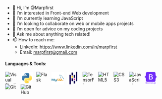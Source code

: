 - 👋 Hi, I’m @Marpfirst
- 👀 I’m interested in Front-end Web development
- 🌱 I’m currently learning JavaScript
- 👯 I’m looking to collaborate on web or mobile apps projects
- 🤔 I’m open for advice on my coding projects
- 💬 Ask me about anything tech related!
- 📫 How to reach me: 
  - LinkedIn: https://www.linkedin.com/in/marpfirst
  - Email: marpfirst@gmail.com

#### Languages & Tools:
<img align="left" alt="Visual Studio Code" width="40" height="40" src="https://cdn.jsdelivr.net/gh/devicons/devicon/icons/vscode/vscode-original.svg" style="padding-right:10px;" />
<img align="left" alt="Python" width="40" height="40" src="https://raw.githubusercontent.com/devicons/devicon/master/icons/python/python-original.svg" style="padding-right:10px;"/>
<img align="left" alt="Flask" width="40" height="40" src="https://www.vectorlogo.zone/logos/pocoo_flask/pocoo_flask-icon.svg" style="padding-right:10px;"/>
<img align="left" alt="MySQL" width="40" height="40" src="https://raw.githubusercontent.com/devicons/devicon/master/icons/mysql/mysql-original-wordmark.svg" style="padding-right:10px;"/>
<img align="left" alt="Pandas" width="40" height="40" src="https://raw.githubusercontent.com/devicons/devicon/2ae2a900d2f041da66e950e4d48052658d850630/icons/pandas/pandas-original.svg" style="padding-right:10px;"/>
<img align="left" alt="TensorFlow" width="40" height="40" src="https://www.vectorlogo.zone/logos/tensorflow/tensorflow-icon.svg" style="padding-right:10px;"/>
<img align="left" alt="HTML5" width="40" height="40" src="https://cdn.jsdelivr.net/gh/devicons/devicon/icons/html5/html5-original.svg" style="padding-right:10px;" />
<img align="left" alt="CSS3" width="40" height="40" src="https://cdn.jsdelivr.net/gh/devicons/devicon/icons/css3/css3-original.svg" style="padding-right:10px;" />
<img align="left" alt="JavaScript" width="40" height="40" src="https://cdn.jsdelivr.net/gh/devicons/devicon/icons/javascript/javascript-original.svg" style="padding-right:10px;" />
<img align="left" alt="Bootstrap" width="40" height="40" src="https://raw.githubusercontent.com/devicons/devicon/master/icons/bootstrap/bootstrap-plain-wordmark.svg" style="padding-right:10px;" />
<img align="left" alt="Git" width="40" height="40" src="https://cdn.jsdelivr.net/gh/devicons/devicon/icons/git/git-original.svg" style="padding-right:10px;" />
<img align="left" alt="GitHub" width="40" height="40" src="https://user-images.githubusercontent.com/3369400/139447912-e0f43f33-6d9f-45f8-be46-2df5bbc91289.png" style="padding-right:10px;" />


